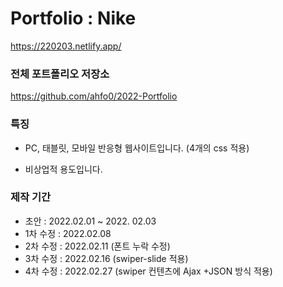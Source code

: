 # Portfolio : Nike

https://220203.netlify.app/

### 전체 포트폴리오 저장소

https://github.com/ahfo0/2022-Portfolio

### 특징

- PC, 태블릿, 모바일 반응형 웹사이트입니다. (4개의 css 적용)

- 비상업적 용도입니다.

### 제작 기간

- 초안 : 2022.02.01 ~ 2022. 02.03
- 1차 수정 : 2022.02.08
- 2차 수정 : 2022.02.11 (폰트 누락 수정)
- 3차 수정 : 2022.02.16 (swiper-slide 적용)
- 4차 수정 : 2022.02.27 (swiper 컨텐츠에 Ajax +JSON 방식 적용)
